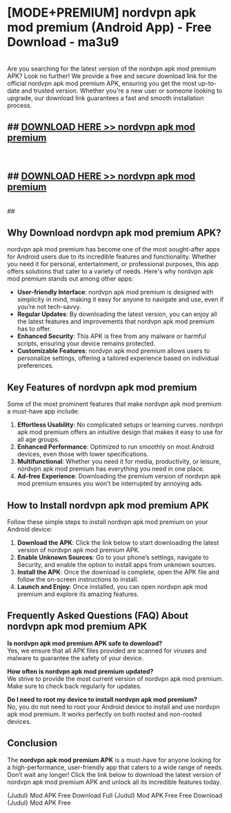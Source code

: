 # [MODE+PREMIUM] nordvpn apk mod premium (Android App) - Free Download - ma3u9 <br>
<br>
Are you searching for the latest version of the nordvpn apk mod premium APK? Look no further! We provide a free and secure download link for the official nordvpn apk mod premium APK, ensuring you get the most up-to-date and trusted version. Whether you're a new user or someone looking to upgrade, our download link guarantees a fast and smooth installation process.


## ##  [DOWNLOAD HERE >> nordvpn apk mod premium](http://freeplayer.one?title=nordvpn_apk_mod_premium&ref=git)
  <br>

##  ## [DOWNLOAD HERE >> nordvpn apk mod premium](http://freeplayer.one?title=nordvpn_apk_mod_premium&ref=git)
  <br>
  ##



## Why Download nordvpn apk mod premium APK?

nordvpn apk mod premium has become one of the most sought-after apps for Android users due to its incredible features and functionality. Whether you need it for personal, entertainment, or professional purposes, this app offers solutions that cater to a variety of needs. Here's why nordvpn apk mod premium stands out among other apps:

- **User-friendly Interface**: nordvpn apk mod premium is designed with simplicity in mind, making it easy for anyone to navigate and use, even if you’re not tech-savvy.
- **Regular Updates**: By downloading the latest version, you can enjoy all the latest features and improvements that nordvpn apk mod premium has to offer.
- **Enhanced Security**: This APK is free from any malware or harmful scripts, ensuring your device remains protected.
- **Customizable Features**: nordvpn apk mod premium allows users to personalize settings, offering a tailored experience based on individual preferences.

## Key Features of nordvpn apk mod premium

Some of the most prominent features that make nordvpn apk mod premium a must-have app include:

1. **Effortless Usability**: No complicated setups or learning curves. nordvpn apk mod premium offers an intuitive design that makes it easy to use for all age groups.
2. **Enhanced Performance**: Optimized to run smoothly on most Android devices, even those with lower specifications.
3. **Multifunctional**: Whether you need it for media, productivity, or leisure, nordvpn apk mod premium has everything you need in one place.
4. **Ad-free Experience**: Downloading the premium version of nordvpn apk mod premium ensures you won’t be interrupted by annoying ads.

## How to Install nordvpn apk mod premium APK

Follow these simple steps to install nordvpn apk mod premium on your Android device:

1. **Download the APK**: Click the link below to start downloading the latest version of nordvpn apk mod premium APK.
2. **Enable Unknown Sources**: Go to your phone’s settings, navigate to Security, and enable the option to install apps from unknown sources.
3. **Install the APK**: Once the download is complete, open the APK file and follow the on-screen instructions to install.
4. **Launch and Enjoy**: Once installed, you can open nordvpn apk mod premium and explore its amazing features.

## Frequently Asked Questions (FAQ) About nordvpn apk mod premium APK

**Is nordvpn apk mod premium APK safe to download?**  
Yes, we ensure that all APK files provided are scanned for viruses and malware to guarantee the safety of your device.

**How often is nordvpn apk mod premium updated?**  
We strive to provide the most current version of nordvpn apk mod premium. Make sure to check back regularly for updates.

**Do I need to root my device to install nordvpn apk mod premium?**  
No, you do not need to root your Android device to install and use nordvpn apk mod premium. It works perfectly on both rooted and non-rooted devices.

## Conclusion

The **nordvpn apk mod premium APK** is a must-have for anyone looking for a high-performance, user-friendly app that caters to a wide range of needs. Don’t wait any longer! Click the link below to download the latest version of nordvpn apk mod premium APK and unlock all its incredible features today.

{Judul} Mod APK Free
Download Full {Judul} Mod APK Free
Free Download {Judul} Mod APK Free

